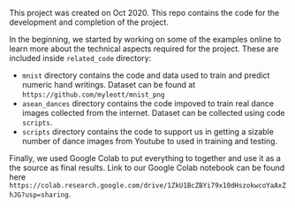 This project was created on Oct 2020.
This repo contains the code for the development and completion of the project.

In the beginning, we started by working on some of the examples online to learn more about the technical aspects required for the project. These are included inside `related_code` directory:
- `mnist` directory contains the code and data used to train and predict numeric hand writings. Dataset can be found at `https://github.com/myleott/mnist_png`
- `asean_dances` directory contains the code impoved to train real dance images collected from the internet. Dataset can be collected using code `scripts`.
- `scripts` directory contains the code to support us in getting a sizable number of dance images from Youtube to used in training and testing.

Finally, we used Google Colab to put everything to together and use it as a the source as final results. Link to our Google Colab notebook can be found here `https://colab.research.google.com/drive/1ZkU1BcZBYi79x10dHszokwcoYaAxZhJG?usp=sharing`. 
